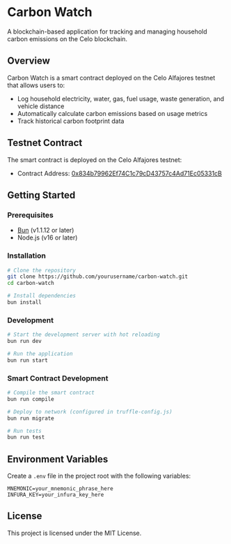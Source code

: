 # Carbon Watch

A blockchain-based application for tracking and managing household carbon emissions on the Celo blockchain.

## Overview

Carbon Watch is a smart contract deployed on the Celo Alfajores testnet that allows users to:
- Log household electricity, water, gas, fuel usage, waste generation, and vehicle distance
- Automatically calculate carbon emissions based on usage metrics
- Track historical carbon footprint data

## Testnet Contract

The smart contract is deployed on the Celo Alfajores testnet:
- Contract Address: [0x834b79962Ef74C1c79cD43757c4Ad71Ec05331cB](https://explorer.celo.org/alfajores/address/0x834b79962Ef74C1c79cD43757c4Ad71Ec05331cB/contracts#address-tabs)

## Getting Started

### Prerequisites

- [Bun](https://bun.sh) (v1.1.12 or later)
- Node.js (v16 or later)

### Installation

```bash
# Clone the repository
git clone https://github.com/yourusername/carbon-watch.git
cd carbon-watch

# Install dependencies
bun install
```

### Development

```bash
# Start the development server with hot reloading
bun run dev

# Run the application
bun run start
```

### Smart Contract Development

```bash
# Compile the smart contract
bun run compile

# Deploy to network (configured in truffle-config.js)
bun run migrate

# Run tests
bun run test
```

## Environment Variables

Create a `.env` file in the project root with the following variables:

```
MNEMONIC=your_mnemonic_phrase_here
INFURA_KEY=your_infura_key_here
```

## License

This project is licensed under the MIT License.